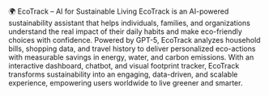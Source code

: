 🌍 EcoTrack – AI for Sustainable Living
EcoTrack is an AI-powered sustainability assistant that helps individuals, families, and organizations understand the real impact of their daily habits and make eco-friendly choices with confidence. Powered by GPT-5, EcoTrack analyzes household bills, shopping data, and travel history to deliver personalized eco-actions with measurable savings in energy, water, and carbon emissions. With an interactive dashboard, chatbot, and visual footprint tracker, EcoTrack transforms sustainability into an engaging, data-driven, and scalable experience, empowering users worldwide to live greener and smarter.
